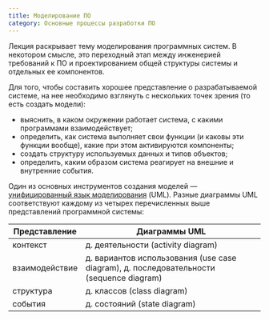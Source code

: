 ```yaml
---
title: Моделирование ПО
category: Основные процессы разработки ПО
---
```


Лекция раскрывает тему моделирования программных систем. В некотором смысле, это переходный этап между инженерией 
требований к ПО и проектированием общей структуры системы и отдельных ее компонентов.

Для того, чтобы составить хорошее представление о разрабатываемой системе, на нее необходимо взглянуть 
с нескольких точек зрения (то есть создать модели):

  * выяснить, в каком окружении работает система, с какими программами взаимодействует;
  * определить, как система выполняет свои функции (и каковы эти функции вообще), какие при этом активируются компоненты;
  * создать структуру используемых данных и типов объектов;
  * определить, каким образом система реагирует на внешние и внутренние события.

Один из основных инструментов создания моделей — [унифицированный язык моделирования][1] (UML). 
Разные диаграммы UML соответствуют каждому из четырех перечисленных выше представлений программной системы:

|Представление|Диаграммы UML|
|------------|-------------|
|контекст   | д. деятельности (activity diagram) |
|взаимодействие | д. вариантов использования (use case diagram), д. последовательности (sequence diagram) |
|структура 	| д. классов (class diagram) |
|события 	| д. состояний (state diagram) |

[1]: https://en.wikipedia.org/wiki/Unified_Modeling_Language
